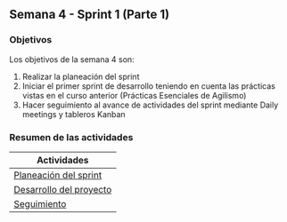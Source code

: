 ## Semana 4 - Sprint 1 (Parte 1)

### Objetivos

Los objetivos de la semana 4 son:

1. Realizar la planeación del sprint
2. Iniciar el primer sprint de desarrollo teniendo en cuenta las prácticas vistas en el curso anterior (Prácticas Esenciales de Agilismo)
3. Hacer seguimiento al avance de actividades del sprint mediante Daily meetings y tableros Kanban
 
### Resumen de las actividades

| Actividades   |
|---------------|
|[Planeación del sprint](https://avargas20.github.io/MISW-Procesos/semanas/semana4/s4_planeacion_sprint)  |
|[Desarrollo del proyecto](https://avargas20.github.io/MISW-Procesos/semanas/semana4/s4_desarrollo)|
|[Seguimiento](https://avargas20.github.io/MISW-Procesos/semanas/semana4/s4_seguimiento)|
